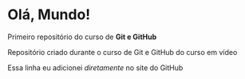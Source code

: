 # Olá, Mundo!
 Primeiro repositório do curso de **Git e GitHub**

 Repositório criado durante o curso de Git e GitHub do curso em vídeo 
 
 Essa linha eu adicionei *diretamente* no site do GitHub
 
